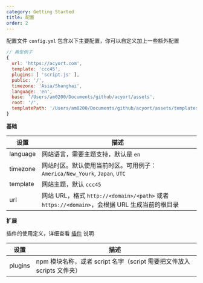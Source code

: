 ```yaml
---
category: Getting Started
title: 配置
order: 2
---
```


配置文件 `config.yml` 包含以下主要配置，你可以自定义加上一些额外配置

```js
// 典型例子
{
  url: 'https://acyort.com',
  template: 'ccc45',
  plugins: [ 'script.js' ],
  public: '/',
  timezone: 'Asia/Shanghai',
  language: 'en',
  base: '/Users/am0200/Documents/github/acyort/assets',
  root: '/',
  templatePath: '/Users/am0200/Documents/github/acyort/assets/templates/ccc45'
}
```

**基础**

设置 | 描述
--- | ---
language | 网站语言，需要主题支持，默认是 `en`
timezone | 网站时区。默认使用当前时区。可用例子：`America/New_Yourk`, `Japan`, `UTC`
template | 网站主题，默认 `ccc45`
url | 网站 URL，格式 `http://<domain>/<path>` 或者 `https://<domain>`，会根据 URL 生成当前的根目录

**扩展**

插件的使用定义，详细查看 [插件](/docs/plugin/) 说明

设置 | 描述
--- | ---
plugins | npm 模块名称，或者 script 名字（script 需要把文件放入 scripts 文件夹）
